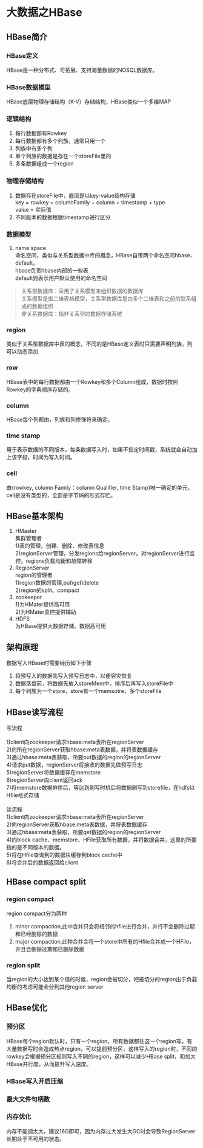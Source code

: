# 大数据之HBase
## HBase简介
### HBase定义
HBase是一种分布式、可拓展、支持海量数据的NOSQL数据库。
### HBase数据模型
HBase底层物理存储结构（K-V）存储结构，HBase类似一个多维MAP
### 逻辑结构
1. 每行数据都有Rowkey
2. 每行数据都有多个列族，通常只用一个
3. 列族中有多个列
4. 单个列族的数据是存在一个storeFile里的
5. 多条数据组成一个region
### 物理存储结构
1. 数据存在storeFile中，底层是以key-value结构存储<br>
key = rowkey + columnFamily + column + timestamp + type <br>
value = 实际值
2. 不同版本的数据根据timestamp进行区分
### 数据模型
1. name space<br>
命名空间，类似与关系型数据中库的概念，HBase自带两个命名空间hbase、default。<br>
hbase负责hbase内部的一些表<br>
default则表示用户默认使用的命名空间
>关系型数据库：采用了关系模型来组织数据的数据库<br>
关系模型是指二维表格模型，关系型数据库是由多个二维表和之前的联系组成的数据组织<br>
非关系数据库：指非关系型的数据存储系统<br>
### region
类似于关系型数据库中表的概念，不同的是HBase定义表时只需要声明列族，列可以动态添加
### row
HBase表中的每行数据都由一个Rowkey和多个Column组成，数据时按照Rowkey的字典顺序存储的。
### column
HBase每个列都由，列族和列修饰符来确定。
### time stamp
用于表示数据的不同版本，每条数据写入时，如果不指定时间戳，系统就会自动加上该字段，时间为写入时间。
### cell
由{rowkey, column Family：column Qualifier, time Stamp}唯一确定的单元。cell是没有类型的，全部是字节码的形式存贮。
## HBase基本架构
1. HMaster<br>
集群管理者<br>
1)表的管理，创建、删除、修改表信息<br>
2)regionServer管理，分发regions给regionServer。对regionServer进行监控。regions负载均衡和故障转移
2. RegionServer<br>
region的管理者<br>
1)region数据的管理,put\get\delete <br>
2)region的split、compact
3. zookeeper<br>
1)为HMater提供高可用<br>
2)为HMater监控提供辅助<br>
4. HDFS<br>
为HBase提供大数据存储、数据高可用
## 架构原理
数据写入HBase时需要经历如下步骤<br>
1. 将预写入的数据先写入预写日志中，以便容灾恢复
2. 数据落盘前，将数据先放入storeMem中，排序后再写入storeFile中
3. 每个列族为一个store，store有一个memsotre，多个storeFile
## HBase读写流程
写流程<br><br>
1)client向zookeeper请求hbase:meta表所在regionServer<br>
2)向所在regionServer获取hbase:meta表数据，并将表数据缓存<br>
3)通过hbase:meta表获取，所要put数据的region的regionServer<br>
4)请求put数据，regionServer将接收的数据先做预写日志<br>
5)regionServer将数据缓存在memstore<br>
6)regionServer向client返回ack<br>
7)将memstore数据排序后，等达到刷写时机后将数据刷写到storefile，在hdfs以Hfile格式存储<br><br>
读流程<br>
1)client向zookeeper请求hbase:meta表所在regionServer<br>
2)向regionServer获取hbase:meta表数据，并将表数据缓存<br>
3)通过hbase:meta表获取，所要get数据的region的regionServer<br>
4)向block cache、memstore、HFile获取所有数据，并将数据合并，这里的所要指的是不同版本的数据。<br>
5)将在Hfile查询到的数据块缓存到block cache中<br>
6)将合并后的数据返回给client<br>

## HBase compact split
### region compact
region compact分为两种<br>
1. minor compaction,此中合并只会将相邻的hfile进行合并，并行不会删除过期和已经删除的数据
2. major compaction,此种合并会将一个store中所有的Hfile合并成一个HFile，并且会删除过期和已删除数据
### region split
当region的大小达到某个值的时候，region会被切分，吧被切分的region出于负载均衡的考虑可能会分到其他region server

## HBase优化
### 预分区
HBase每个region默认时，只有一个region，所有数据都往这一个region写，有大量数据写时会造成热点region，可以提前预分区，这样写入的region时，不同的rowkey会根据预分区规则写入不同的region，这样可以减少HBase split，和加大HBase并行度，从而提升写入速度。
### HBase写入开启压缩
### 最大文件句柄数
### 内存优化
内存不能调太大，建议16G即可，因为内存过大发生大GC时会导致RegionServer长期处于不可用的状态。